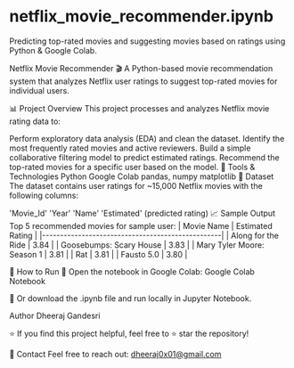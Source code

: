 # netflix_movie_recommender.ipynb
Predicting top-rated movies and suggesting movies based on ratings using Python & Google Colab.

Netflix Movie Recommender
🎬 A Python-based movie recommendation system that analyzes Netflix user ratings to suggest top-rated movies for individual users.

📊 Project Overview
This project processes and analyzes Netflix movie rating data to:

Perform exploratory data analysis (EDA) and clean the dataset.
Identify the most frequently rated movies and active reviewers.
Build a simple collaborative filtering model to predict estimated ratings.
Recommend the top-rated movies for a specific user based on the model.
🔧 Tools & Technologies
Python
Google Colab
pandas, numpy
matplotlib
📝 Dataset
The dataset contains user ratings for ~15,000 Netflix movies with the following columns:

'Movie_Id'
'Year'
'Name'
'Estimated' (predicted rating)
📈 Sample Output
Top 5 recommended movies for sample user:
| Movie Name | Estimated Rating |
|--------------------------------------------------|
| Along for the Ride | 3.84 |
| Goosebumps: Scary House | 3.83 |
| Mary Tyler Moore: Season 1 | 3.81 |
| Rat | 3.81 |
| Fausto 5.0 | 3.80 |

🚀 How to Run
🔹 Open the notebook in Google Colab:
Google Colab Notebook

🔹 Or download the .ipynb file and run locally in Jupyter Notebook.

Author
Dheeraj Gandesri

⭐ If you find this project helpful, feel free to ⭐ star the repository!

🔹 Contact
Feel free to reach out: dheeraj0x01@gmail.com
